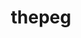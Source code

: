 ---
title: "thepeg"
layout: cache
categories: [package, develop-2025-04-06]
meta: {"compilers": ["gcc@11.4.0"], "num_specs": 1, "num_specs_by_stack": {"hep": 1, "root": 1}, "oss": ["ubuntu22.04"], "platforms": ["linux"], "stacks": ["hep", "root"], "targets": ["x86_64_v3"], "versions": ["2.3.0"]}
spec_details: [{"compiler": "gcc@11.4.0", "hash": "lsi7xdtpbwjx7lr5eajxzcfkr6j24qzk", "os": "ubuntu22.04", "platform": "linux", "size": "-", "stacks": ["hep", "root"], "target": "x86_64_v3", "variants": ["build_system=autotools", "hepmc=3", "libs:=shared", "~rivet"], "versions": ["2.3.0"]}]
---